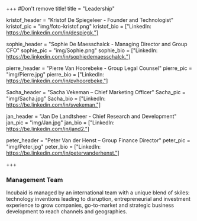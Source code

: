 +++
#Don't remove title!
title = "Leadership"

kristof_header = "Kristof De Spiegeleer - Founder and Technologist"
kristof_pic = "img/foto-kristof.png"
kristof_bio = ["LinkedIn: https://be.linkedin.com/in/despiegk."]

sophie_header = "Sophie De Maesschalck - Managing Director and Group CFO"
sophie_pic = "img/Sophie.png"
sophie_bio = ["LinkedIn: https://be.linkedin.com/in/sophiedemaesschalck."]

pierre_header = "Pierre Van Hoorebeke - Group Legal Counsel"
pierre_pic = "img/Pierre.jpg"
pierre_bio = ["LinkedIn: https://be.linkedin.com/in/pvhoorebeke."]

Sacha_header = "Sacha Vekeman – Chief Marketing Officer"
Sacha_pic = "img/Sacha.jpg"
Sacha_bio = ["LinkedIn: https://be.linkedin.com/in/svekeman."]

jan_header = "Jan De Landtsheer - Chief Research and Development"
jan_pic = "img/Jan.jpg"
jan_bio = ["LinkedIn: https://be.linkedin.com/in/jand2."]

peter_header = "Peter Van der Henst – Group Finance Director"
peter_pic = "img/Peter.jpg"
peter_bio = ["LinkedIn: https://be.linkedin.com/in/petervanderhenst."]



+++

### Management Team

Incubaid is managed by an international team with a unique blend of skiles: technology inventions leading to disruption, entrepreneurial and investment experience to grow companies, go-to-market and strategic business development to reach channels and geographies.

